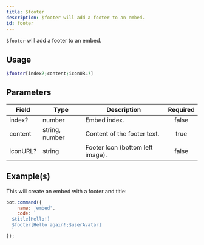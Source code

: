 ```yaml
---
title: $footer
description: $footer will add a footer to an embed.
id: footer
---
```


`$footer` will add a footer to an embed.

## Usage

```php
$footer[index?;content;iconURL?]
```

## Parameters

| Field    | Type           | Description                      | Required |
| -------- | -------------- | -------------------------------- | :------: |
| index?   | number         | Embed index.                     |  false   |
| content  | string, number | Content of the footer text.      |   true   |
| iconURL? | string         | Footer Icon (bottom left image). |  false   |

## Example(s)

This will create an embed with a footer and title:

```javascript
bot.command({
    name: 'embed',
    code: `
  $title[Hello!]
  $footer[Hello again!;$userAvatar]
  `
});
```
